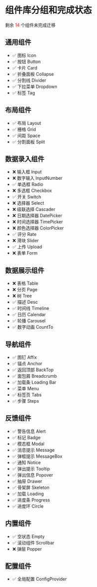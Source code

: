 # 组件库分组和完成状态

剩余 <span style="color:red">14</span> 个组件未完成迁移

## 通用组件

- ✅ 图标 Icon
- ✅ 按钮 Button
- ✅ 卡片 Card
- ✅ 折叠面板 Collapse
- ✅ 分割线 Divider
- ✅ 下拉菜单 Dropdown
- ✅ 标签 Tag

## 布局组件

- ✅ 布局 Layout
- ✅ 栅格 Grid
- ✅ 间距 Space
- ✅ 分割面板 Split

## 数据录入组件

- ❌ 输入框 Input
- ❌ 数字输入 InputNumber
- ✅ 单选框 Radio
- ❌ 多选框 Checkbox
- ✅ 开关 Switch
- ❌ 选择器 Select
- ❌ 级联选择 Cascader
- ❌ 日期选择器 DatePicker
- ❌ 时间选择器 TimePicker
- ❌ 颜色选择器 ColorPicker
- ✅ 评分 Rate
- ❌ 滑块 Slider
- ✅ 上传 Upload
- ❌ 表单 Form

## 数据展示组件

- ❌ 表格 Table
- ❌ 分页 Page
- ❌ 树 Tree
- ✅ 描述 Desc
- ✅ 时间线 Timeline
- ✅ 日历 Calendar
- ✅ 轮播 Carousel
- ✅ 数字动画 CountTo

## 导航组件

- ✅ 图钉 Affix
- ✅ 锚点 Anchor
- ✅ 返回顶部 BackTop
- ✅ 面包屑 Breadcrumb
- ✅ 加载条 Loading Bar
- ✅ 菜单 Menu
- ✅ 标签页 Tabs
- ✅ 步骤 Steps

## 反馈组件

- ✅ 警告信息 Alert
- ✅ 标记 Badge
- ✅ 模态框 Modal
- ✅ 消息提示 Message
- ✅ 弹框提示 MessageBox
- ✅ 通知 Notice
- ✅ 弹出提示 Tooltip
- ✅ 弹出信息 Popover
- ✅ 抽屉 Drawer
- ✅ 骨架屏 Skeleton
- ✅ 加载 Loading
- ✅ 进度条 Progress
- ✅ 进度环 Circle

## 内置组件

- ✅ 空状态 Empty
- ✅ 滚动组件 Scrollbar
- ❌ 弹层 Popper

## 配置组件

- ✅ 全局配置 ConfigProvider
